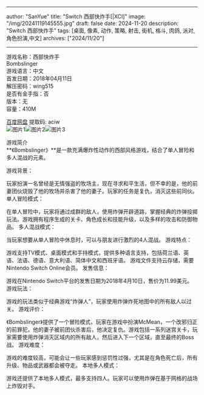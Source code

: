 
---
author: "SanYue"
title: "Switch 西部快炸手[|XCI]"
image: "/img/20241119145555.jpg"
draft: false
date: 2024-11-20
description: "Switch 西部快炸手"
tags: [桌面, 像素, 动作, 策略, 射击, 街机, 格斗, 肉鸽, 派对, 角色扮演,中文]
archives: ["2024/11/20"]

---

游戏名称：西部快炸手   
Bombslinger    
游戏语言：中文  
首发日期：2018年04月11日  
解压密码：wing515  
是否有金手指：否  
版本：无   
容量：410M

[百度网盘](https://pan.baidu.com/s/1wOKucmB45IvAkatK5WwbJA) 提取码: aciw  
![图片1](/img/d9d4ff.jpg)![图片2](/img/d44771.jpg)![图片3](/img/42832c.jpg)  

游戏简介  
**《Bombslinger》**是一款充满爆炸性动作的西部风格游戏，结合了单人冒险和多人混战的元素。

游戏背景：

玩家扮演一名曾经是无情强盗的牧场主，现在寻求和平生活，但不幸的是，他的前妻团伙烧毁了他的牧场并杀害了他的妻子。玩家的任务是复仇，消灭这些前同伙。
单人冒险模式：

在单人冒险中，玩家将通过成群的敌人，使用炸弹开辟道路，掌握经典的炸弹投掷玩法。游戏拥有程序生成的关卡、角色成长和技能升级，以及多样的攻击和防御物品。
多人混战模式：

当玩家想要从单人冒险中休息时，可以与朋友进行激烈的4人混战。
游戏特点：

游戏支持TV模式、桌面模式和手持模式，提供多种语言支持，包括荷兰语、英语、法语、德语、意大利语、简体中文和西班牙语。
游戏文件支持云存储，需要Nintendo Switch Online会员。
发售信息：

游戏在Nintendo Switch平台的发售日期为2018年4月10日，售价为11.99美元。
游戏玩法：

游戏的玩法类似于经典游戏“炸弹人”，玩家使用炸弹炸死地图中的所有敌人以过关。
游戏评价：

《Bombslinger》提供了一个冒险模式，玩家在游戏中扮演McMean，一个改邪归正的前罪犯，他的妻子被前团伙杀害后，他决定复仇。游戏包括一系列迷宫关卡，玩家需要使用炸弹消灭区域内的所有敌人，然后进入下一个区域，直至最终的Boss战。
游戏难度：

游戏的难度较高，可能会让一些玩家感到惩罚性过强，尤其是在角色死亡后，所有升级、物品或武器都会被夺走。
本地多人模式：

游戏还提供了本地多人模式，最多支持四人。玩家可以使用炸弹在基于网格的战场上炸毁对手。
